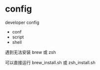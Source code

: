 # config

developer config

- conf
- script
- shell

遇到无法安装 brew 或 zsh

可以直接运行 brew_install.sh 或 zsh_install.sh
